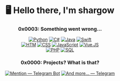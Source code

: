 <h1 align="center">🖥️ Hello there, I'm shargow </h1>

<h3 align="center">0x0003: Something went wrong...</h3>
<div align="center">
  <div>
    <a href="#"><img alt="Python" src="https://img.shields.io/badge/Python-090909?style=for-the-badge&logo=python&logoColor=3776AB&logoSize=auto"></a>
    <a href="#"><img alt="C#" src="https://img.shields.io/badge/C%23-090909?style=for-the-badge&logo=sharp&logoColor=99CC00&logoSize=auto"></a>
    <a href="#"><img alt="Java" src="https://img.shields.io/badge/Java-090909?style=for-the-badge&logo=intellij%20idea&logoColor=FFFFFF&logoSize=auto"></a>
    <a href="#"><img alt="Swift" src="https://img.shields.io/badge/Swift-090909?style=for-the-badge&logo=swift&logoColor=F05138&logoSize=auto"></a>
  </div>
  <div>
    <a href="#"><img alt="HTM" src="https://img.shields.io/badge/HTML-090909?style=for-the-badge&logo=HTML5&logoColor=E34F26&logoSize=auto"></a>
    <a href="#"><img alt="CSS" src="https://img.shields.io/badge/CSS-090909?style=for-the-badge&logo=css3&logoColor=1572B6&logoSize=auto"></a>
    <a href="#"><img alt="JavaScript" src="https://img.shields.io/badge/JavaScript-090909?style=for-the-badge&logo=javascript&logoColor=F7DF1E&logoSize=auto"></a>
    <a href="#"><img alt="Vue.JS" src="https://img.shields.io/badge/Vue.JS-090909?style=for-the-badge&logo=vue.js&logoColor=4FC08D&logoSize=auto"></a>
  </div>
  <div>
    <a href="#"><img alt="PHP" src="https://img.shields.io/badge/PHP-090909?style=for-the-badge&logo=php&logoColor=777BB4&logoSize=auto"></a>
    <a href="#"><img alt="SQL" src="https://img.shields.io/badge/SQL-090909?style=for-the-badge&logo=SQLite&logoColor=003B57&logoSize=auto"></a>
  </div>
</div>

<h3 align="center">0x0000: Projects? What is that?</h3>
<div align="center">
  <div>
    <a href="https://t.me/want_to_ping_bot"><img alt="Mention — Telegram Bot" src="https://img.shields.io/badge/Mention%20--%20BOT-090909?style=for-the-badge&logo=telegram&logoColor=26A5E4&logoSize=auto&link=https%3A%2F%2Ft.me%2Fwant_to_ping_bot"></a>
    <a href="#"><img alt="And more... — Telegram" src="https://img.shields.io/badge/And%20more...-090909?style=for-the-badge&logo=telegram&logoColor=26A5E4&logoSize=auto"></a>
  </div>
</div>

<!-- <p align="center">
  <img src="https://media1.giphy.com/media/v1.Y2lkPTc5MGI3NjExOGFyZGVqeXF5NmNhMWN5a2N2OWpiY3JxNHgxOTJxY2RvbnM5Ymd2ZiZlcD12MV9pbnRlcm5hbF9naWZfYnlfaWQmY3Q9Zw/04UTjsjbIlpg6nvnFy/giphy.gif">
</p> -->
